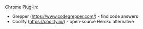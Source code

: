 Chrpme Plug-in:
- Grepper (https://www.codegrepper.com/)  - find code answers 
- Coolify (https://coolify.io/) - open-source Heroku alternative